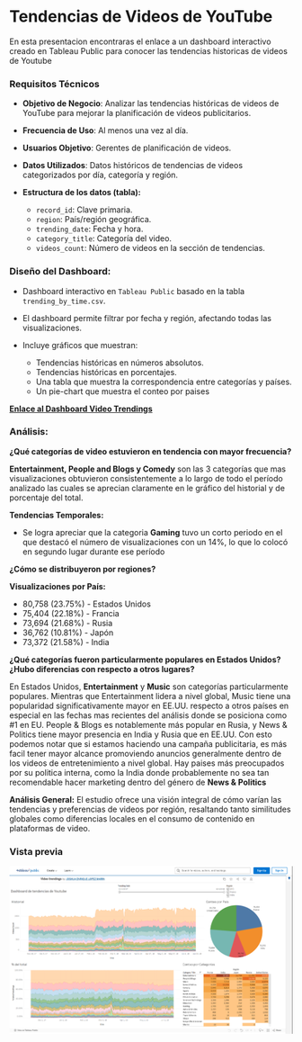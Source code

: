 # Tendencias de Videos de YouTube

En esta presentacion encontraras el enlace a un dashboard interactivo creado en Tableau Public para conocer las tendencias historicas de videos de Youtube

### Requisitos Técnicos

* **Objetivo de Negocio**: Analizar las tendencias históricas de videos de YouTube para mejorar la planificación de videos publicitarios.
* **Frecuencia de Uso**: Al menos una vez al día.
* **Usuarios Objetivo**: Gerentes de planificación de videos.
* **Datos Utilizados**: Datos históricos de tendencias de videos categorizados por día, categoría y región.
* **Estructura de los datos (tabla):**

    * `record_id`: Clave primaria.
    * `region`: País/región geográfica.
    * `trending_date`: Fecha y hora.
    * `category_title`: Categoría del video.
    * `videos_count`: Número de videos en la sección de tendencias.

### Diseño del Dashboard:

   * Dashboard interactivo en `Tableau Public` basado en la tabla `trending_by_time.csv`.
   * El dashboard permite filtrar por fecha y región, afectando todas las visualizaciones.
   * Incluye gráficos que muestran:

     * Tendencias históricas en números absolutos.
     * Tendencias históricas en porcentajes.
     * Una tabla que muestra la correspondencia entre categorías y países.
     * Un pie-chart que muestra el conteo por paises

**[Enlace al Dashboard Video Trendings](https://public.tableau.com/app/profile/joshua.enrique.lopez.marin/viz/Videotrendings/Dashboard1)**

### Análisis:

   **¿Qué categorías de video estuvieron en tendencia con mayor frecuencia?**

   **Entertainment, People and Blogs y Comedy** son las 3 categorías que mas visualizaciones obtuvieron consistentemente a lo largo de todo el período analizado las cuales se aprecian claramente en le gráfico del historial y de porcentaje del total.

   **Tendencias Temporales:**

   * Se logra apreciar que la categoria **Gaming** tuvo un corto periodo en el que destacó el número de visualizaciones con un 14%, lo que lo colocó en segundo lugar durante ese período

   **¿Cómo se distribuyeron por regiones?**

   **Visualizaciones por País:**

   * 80,758 (23.75%) - Estados Unidos
   * 75,404 (22.18%) - Francia
   * 73,694 (21.68%) - Rusia
   * 36,762 (10.81%) - Japón
   * 73,372 (21.58%) - India

   **¿Qué categorías fueron particularmente populares en Estados Unidos? ¿Hubo diferencias con respecto a otros lugares?**

   En Estados Unidos, **Entertainment** y **Music** son categorías particularmente populares. Mientras que Entertainment lidera a nivel global, Music tiene una popularidad significativamente mayor en EE.UU. respecto a otros países en especial en las fechas mas recientes del análisis donde se posiciona como #1 en EU. People & Blogs es notablemente más popular en Rusia, y News & Politics tiene mayor presencia en India y Rusia que en EE.UU. Con esto podemos notar que si estamos haciendo una campaña publicitaria, es más facil tener mayor alcance promoviendo anuncios generalmente dentro de los videos de entretenimiento a nivel global. Hay paises más preocupados por su politica interna, como la India donde probablemente no sea tan recomendable hacer marketing dentro del género de **News & Politics**

   **Análisis General:**
   El estudio ofrece una visión integral de cómo varían las tendencias y preferencias de videos por región, resaltando tanto similitudes globales como diferencias locales en el consumo de contenido en plataformas de video.

### Vista previa

![Vista previa del Dashboard](Tableau.png)